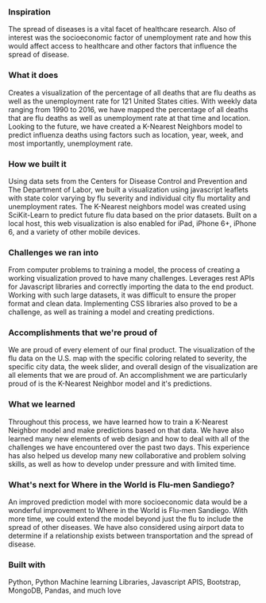 <h3>Inspiration</h3>
The spread of diseases is a vital facet of healthcare research. Also of interest was the socioeconomic factor of unemployment rate and how this would affect access to healthcare and other factors that influence the spread of disease.

<h3>What it does</h3>
Creates a visualization of the percentage of all deaths that are flu deaths as well as the unemployment rate for 121 United States cities. With weekly data ranging from 1990 to 2016, we have mapped the percentage of all deaths that are flu deaths as well as unemployment rate at that time and location. Looking to the future, we have created a K-Nearest Neighbors model to predict influenza deaths using factors such as location, year, week, and most importantly, unemployment rate.

<h3>How we built it</h3>
Using data sets from the Centers for Disease Control and Prevention and The Department of Labor, we built a visualization using javascript leaflets with state color varying by flu severity and individual city flu mortality and unemployment rates. The K-Nearest neighbors model was created using SciKit-Learn to predict future flu data based on the prior datasets. Built on a local host, this web visualization is also enabled for iPad, iPhone 6+, iPhone 6, and a variety of other mobile devices.

<h3>Challenges we ran into</h3>
From computer problems to training a model, the process of creating a working visualization proved to have many challenges. Leverages rest APIs for Javascript libraries and correctly importing the data to the end product. Working with such large datasets, it was difficult to ensure the proper format and clean data. Implementing CSS libraries also proved to be a challenge, as well as training a model and creating predictions.

<h3>Accomplishments that we're proud of</h3>
We are proud of every element of our final product. The visualization of the flu data on the U.S. map with the specific coloring related to severity, the specific city data, the week slider, and overall design of the visualization are all elements that we are proud of. An accomplishment we are particularly proud of is the K-Nearest Neighbor model and it's predictions.

<h3>What we learned</h3>
Throughout this process, we have learned how to train a K-Nearest Neighbor model and make predictions based on that data. We have also learned many new elements of web design and how to deal with all of the challenges we have encountered over the past two days. This experience has also helped us develop many new collaborative and problem solving skills, as well as how to develop under pressure and with limited time.

<h3>What's next for Where in the World is Flu-men Sandiego?</h3>
An improved prediction model with more socioeconomic data would be a wonderful improvement to Where in the World is Flu-men Sandiego. With more time, we could extend the model beyond just the flu to include the spread of other diseases. We have also considered using airport data to determine if a relationship exists between transportation and the spread of disease.

<h3>Built with</h3>
Python, Python Machine learning Libraries, Javascript APIS, Bootstrap, MongoDB, Pandas, and much love

